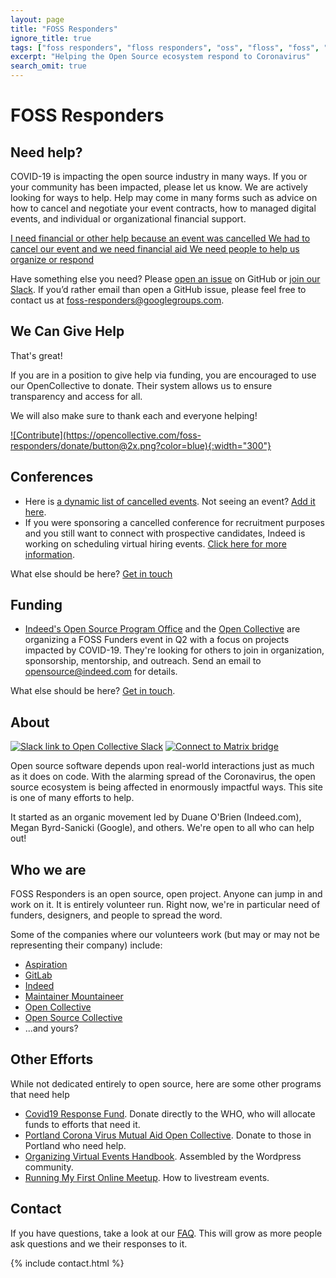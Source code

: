 ```yaml
---
layout: page
title: "FOSS Responders"
ignore_title: true
tags: ["foss responders", "floss responders", "oss", "floss", "foss", "open source", "aid", "coronavirus", "covid-19", "opensource"]
excerpt: "Helping the Open Source ecosystem respond to Coronavirus"
search_omit: true
---
```


<h1 class="center">FOSS Responders</h1>

## Need help?

COVID-19 is impacting the open source industry in many ways. If you or your community has been impacted, please let us know. We are actively looking for ways to help. Help may come in many forms such as advice on how to cancel and negotiate your event contracts, how to managed digital events, and individual or organizational financial support.

<a href="https://forms.gle/HP2vnBL4Vu1qu5YQ8">
  <span class="btn help">
  I need financial or other help because an event was cancelled
  </span>
</a>

<a href="https://github.com/foss-responders/support-requests/issues/new?assignees=&labels=&template=we-had-to-cancel-our-event-and-we-need-financial-aid.md&title=%5BEVENT%5D">
  <span class="btn help">
  We had to cancel our event and we need financial aid
  </span>
</a>

<a href="https://github.com/foss-responders/support-requests/issues/new?assignees=&labels=&template=we-need-people-to-help-us-organize-or-respond.md&title=%5BORGANIZE%5D">
  <span class="btn help">
  We need people to help us organize or respond
  </span>
</a>

Have something else you need? Please [open an issue](https://github.com/foss-responders/support-requests/issues/new) on GitHub or [join our Slack](https://slack.opencollective.com/#crisis-working-group). If you’d rather email than open a GitHub issue, please feel free to contact us at [foss-responders@googlegroups.com](mailto:foss-responders@googlegroups.com).

## We Can Give Help

That's great!

If you are in a position to give help via funding, you are encouraged to use our OpenCollective to donate. Their system allows us to ensure transparency and access for all.

We will also make sure to thank each and everyone helping!

<a href="https://opencollective.com/foss-responders/donate" target="_blank">
![Contribute](https://opencollective.com/foss-responders/donate/button@2x.png?color=blue){:width="300"}
</a>

## Conferences

- Here is [a dynamic list of cancelled events](https://airtable.com/shrETNURgXNrGWbd8/tblc49hMMykARebo8). Not seeing an event? [Add it here](https://airtable.com/shr5QBJUPPOQUJfND).
- If you were sponsoring a cancelled conference for recruitment purposes and you still want to connect with prospective candidates, Indeed is working on scheduling virtual hiring events. [Click here for more information](https://events.indeed.com/hiringevents/#get_started_form).

What else should be here? [Get in touch](mailto:foss-responders@googlegroups.com!)


## Funding

- [Indeed's Open Source Program Office](https://opensource.indeed.com) and the [Open Collective](https://opencollective.com) are organizing a FOSS Funders event in Q2 with a focus on projects impacted by COVID-19. They're looking for others to join in organization, sponsorship, mentorship, and outreach. Send an email to [opensource@indeed.com](mailto:opensource@indeed.com) for details.

What else should be here? [Get in touch](mailto:foss-responders@googlegroups.com).

## About

<p class="center"><a href="https://slack.opencollective.com/#crisis-working-group"><img src="https://img.shields.io/badge/slack-open%20collective-blue" alt="Slack link to Open Collective Slack"/></a> <a href="https://riot.im/app/#/room/#fossresponders:matrix.org"><img src="https://img.shields.io/badge/matrix-%23fossresponders--db%3Amatrix.org-blue.svg" alt="Connect to Matrix bridge" /></a></p>

Open source software depends upon real-world interactions just as much as it does on code. With the alarming spread of the Coronavirus, the open source ecosystem is being affected in enormously impactful ways. This site is one of many efforts to help.

It started as an organic movement led by Duane O'Brien (Indeed.com), Megan Byrd-Sanicki (Google), and others. We're open to all who can help out!

## Who we are

FOSS Responders is an open source, open project. Anyone can jump in and work on it. It is entirely volunteer run. Right now, we're in particular need of funders, designers, and people to spread the word.

Some of the companies where our volunteers work (but may or may not be representing their company) include:

- [Aspiration](https://aspirationtech.org/)
- [GitLab](https://about.gitlab.com/)
- [Indeed](https://indeed.com)
- [Maintainer Mountaineer](https://maintainer.io)
- [Open Collective](https://opencollective.com)
- [Open Source Collective](https://www.oscollective.org/)
- ...and yours?

## Other Efforts

While not dedicated entirely to open source, here are some other programs that need help

* [Covid19 Response Fund](https://covid19responsefund.org/). Donate directly to the WHO, who will allocate funds to efforts that need it.
* [Portland Corona Virus Mutual Aid Open Collective](https://opencollective.com/portland-corona-virus-mutual-aid-fund). Donate to those in Portland who need help.
* [Organizing Virtual Events Handbook](https://make.wordpress.org/community/handbook/meetup-organizer/resources/organizing-virtual-events/). Assembled by the Wordpress community.
* [Running My First Online Meetup](https://dev.to/_phzn/running-my-first-online-meetup-o1h). How to livestream events.

## Contact

If you have questions, take a look at our [FAQ](/faq/). This will grow as more people ask questions and we their responses to it.

{% include contact.html %}
